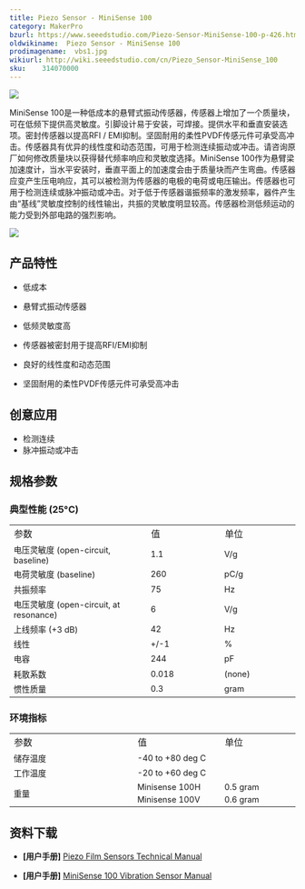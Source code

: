 ```yaml
---
title: Piezo Sensor - MiniSense 100
category: MakerPro
bzurl: https://www.seeedstudio.com/Piezo-Sensor-MiniSense-100-p-426.html
oldwikiname:  Piezo Sensor - MiniSense 100
prodimagename:  vbs1.jpg
wikiurl: http://wiki.seeedstudio.com/cn/Piezo_Sensor-MiniSense_100
sku:    314070000
---
```

![](http://bz.seeedstudio.com/depot/images/product/vbs1.jpg)

MiniSense 100是一种低成本的悬臂式振动传感器，传感器上增加了一个质量块，可在低频下提供高灵敏度。引脚设计易于安装，可焊接。提供水平和垂直安装选项。密封传感器以提高RFI / EMI抑制。坚固耐用的柔性PVDF传感元件可承受高冲击。传感器具有优异的线性度和动态范围，可用于检测连续振动或冲击。请咨询原厂如何修改质量块以获得替代频率响应和灵敏度选择。MiniSense 100作为悬臂梁加速度计，当水平安装时，垂直平面上的加速度会由于质量块而产生弯曲。传感器应变产生压电响应，其可以被检测为传感器的电极的电荷或电压输出。传感器也可用于检测连续或脉冲振动或冲击。对于低于传感器谐振频率的激发频率，器件产生由“基线”灵敏度控制的线性输出，共振的灵敏度明显较高。传感器检测低频运动的能力受到外部电路的强烈影响。

[![](https://github.com/SeeedDocument/wiki_chinese/raw/master/docs/images/click_to_buy.PNG)](https://item.taobao.com/item.htm?spm=a1z10.3-c.w4002-11172317909.11.5e478797bFgAnB&id=520045234235)


##   产品特性

*   低成本

*   悬臂式振动传感器

*   低频灵敏度高

*   传感器被密封用于提高RFI/EMI抑制

*   良好的线性度和动态范围

*   坚固耐用的柔性PVDF传感元件可承受高冲击

##   创意应用

*   检测连续
*   脉冲振动或冲击


##   规格参数

###  典型性能 (25°C)

<table >
<tr>
<td width="500"> 参数
</td>
<td width="250"> 值
</td>
<td width="250"> 单位
</td></tr>
<tr style="font-size: 90%">
<td> 电压灵敏度 (open-circuit, baseline)
</td>
<td>  1.1
</td>
<td>  V/g
</td></tr>
<tr style="font-size: 90%">
<td> 电荷灵敏度 (baseline)
</td>
<td>  260
</td>
<td>  pC/g
</td></tr>
<tr style="font-size: 90%">
<td> 共振频率
</td>
<td>  75
</td>
<td>  Hz
</td></tr>
<tr style="font-size: 90%">
<td> 电压灵敏度 (open-circuit, at resonance)
</td>
<td>  6
</td>
<td>  V/g
</td></tr>
<tr style="font-size: 90%">
<td> 上线频率 (+3 dB)
</td>
<td>  42
</td>
<td>  Hz
</td></tr>
<tr style="font-size: 90%">
<td> 线性
</td>
<td>  +/-1
</td>
<td>  %
</td></tr>
<tr style="font-size: 90%">
<td> 电容
</td>
<td>  244
</td>
<td>  pF
</td></tr>
<tr style="font-size: 90%">
<td> 耗散系数
</td>
<td> 0.018
</td>
<td> (none)
</td></tr>
<tr style="font-size: 90%">
<td> 惯性质量
</td>
<td>  0.3
</td>
<td>  gram
</td></tr></table>

###   环境指标

<table >
<tr>
<td width="500"> 参数
</td>
<td width="250"> 值
</td>
<td width="250"> 单位
</td></tr>
<tr style="font-size: 90%">
<td> 储存温度
</td>
<td colspan="2" rowspan="1">  -40 to +80 deg C
</td></tr>
<tr style="font-size: 90%">
<td>  工作温度
</td>
<td colspan="2" rowspan="1">  -20 to +60 deg C
</td></tr>
<tr style="font-size: 90%">
<td colspan="1" rowspan="2"> 重量
</td>
<td>  Minisense 100H
</td>
<td> 0.5 gram
</td></tr>
<tr style="font-size: 90%">
<td>  Minisense 100V
</td>
<td> 0.6 gram
</td></tr></table>


##   资料下载

- **[用户手册]** [Piezo Film Sensors Technical Manual](https://github.com/SeeedDocument/Piezo_Sensor-MiniSense_100/raw/master/res/MSI-techman.pdf)

- **[用户手册]** [MiniSense 100 Vibration Sensor Manual](https://github.com/SeeedDocument/Piezo_Sensor-MiniSense_100/raw/master/res/MiniSense_100.pdf)

